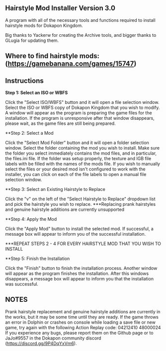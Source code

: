 ## Hairstyle Mod Installer Version 3.0

A program with all of the necessary tools and functions required to install hairstyle mods for Dokapon Kingdom.

Big thanks to Yackerw for creating the Archive tools, and bigger thanks to GLugia for updating them.

## Where to find hairstyle mods: (https://gamebanana.com/games/15747)

## Instructions

**Step 1: Select an ISO or WBFS**

Click the "Select ISO/WBFS" button and it will open a file selection window.
Select the ISO or WBFS copy of Dokapon Kingdom that you wish to modify.
A window will appear as the program is preparing the game files for the installation.
If the program is unresponsive after that window disappears, please wait, as the game files are still being prepared.

**Step 2: Select a Mod

Click the "Select Mod Folder" button and it will open a folder selection window.
Select the folder containing the mod you wish to install.
Make sure the folder you select immediately contains the mod files, and in particular, the files.ini file.
If the folder was setup properly, the texture and IGB file labels with be filled with the names of the mods file.
If you wish to manually select the files or your desired mod isn't configured to work with the installer,
you can click on each of the file labels to open a manual file selection window.

**Step 3: Select an Existing Hairstyle to Replace

Click the "v" on the left of the "Select Hairstyle to Replace" dropdown list and pick the hairstyle you wish to replace.
***Replacing prank hairstyles and genuine hairstyle additions are currently unsupported

**Step 4: Apply the Mod

Click the "Apply Mod" button to install the selected mod.
If successful, a message box will appear to inform you of the successful installation.

***REPEAT STEPS 2 - 4 FOR EVERY HAIRSTYLE MOD THAT YOU WISH TO INSTALL

**Step 5: Finish the Installation

Click the "Finish" button to finish the installation process.
Another window will appear as the program finishes the installation.
After this windows disappears, a message box will appear to inform you that the installation was successful.

## NOTES
Prank hairstyle replacement and genuine hairstyle additions are currently in the works, but it may be some time until they are ready.
If the game throws an error in Dolphin or crashes on console while loading a save file or new game, try again with the following Action Replay code:
04212410 48000024
If you experience any bugs, please report them on the Github page or to JaJo#9557 in the Dokapon community discord (https://discord.gg/9P4DqYxVm6).
